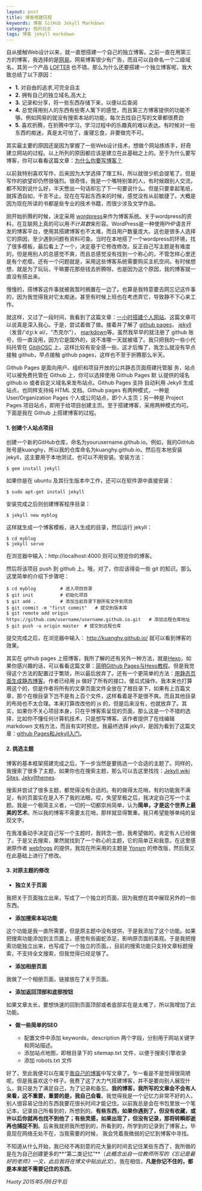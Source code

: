 ```yaml
---
layout: post
title: 博客搭建历程
keywords: 博客 GitHub Jekyll Markdown
category: 我的日志
tags: 博客 jekyll markdown
---
```


自从接触Web设计以来，就一直想搭建一个自己的独立博客。之前一直在用第三方的博客，我选择的是[网易](http://konghy.blog.163.com/)。网易博客很少有广告，而且可以自命名一个二级域名，其另一个产品 [LOFTER](http://konghy.lofter.com/) 也不错。那么为什么还要搭建一个独立博客呢，我大致总结了以下原因：

- **1.** 对自由的追求,可完全自主
- **2.** 拥有自己的独立域名,高大上
- **3.** 记录和分享，将一些东西存储下来，以便以后查阅
- **4.** 总觉得用别人的东西有些寄人篱下的感觉，而且第三方博客提供的功能不够。例如网易的就没有搜索本站的功能，每次去找自己写的文章都很费劲
- **5.** 喜欢折腾，在折腾中学习，学习过程中的乐趣真的难以表达。有时候对一些东西的痴迷，真是太可怕了，废寝忘食，非要做完不可。

其实最主要的原因还是因为掌握了一些Web设计技术，想做个网站练练手，好奇建立网站的过程。以上所列的原因都应该是建立在此基础之上的。至于为什么要写博客，你可以看看这篇文章：[为什么你要写博客？](http://zhuanlan.zhihu.com/cnfeat/19743861)

以前我特别喜欢写作，后来因为大学选择了理工科，所以就很少机会提笔了。但是写作的欲望却仍然很强烈。很奇怪，我是一个嘴特别笨的人，有时候跟别人交流，都不知到说什么好，半天憋出一句话却忘了下一句要说什么。但是只要拿起笔纸，就挥洒自如，千言不止。现在在写起东西来的时候，感觉没有从前敏捷了。大概是因为现在所读的书都是些专业的技术书籍，而很少涉及文学作品。

刚开始折腾的时候，决定采用 [wordpress](http://cn.wordpress.org/)来作为博客系统。关于wordpress的资料，在互联网上真的可以用*不计其数*来形容。WordPress是一种使用PHP语言开发的博客平台，使用其搭建博客也不太难，而且用户数量庞大。这也是很多人选择它的原因，至少遇到问题有资料可查。当时在本地搭了一个wordpress的环境，找了很多模板，最后看上了一个，决定基于它修改修改。反正自己写主题是有难度的，但是用别人的总感觉不爽，而且总感觉没有找到一个称心的，不管怎样心里还是有个疙瘩。还有一个问题就是，采用这些博客系统需要购买主机空间。有时候想想，就是为了玩玩，干嘛要花那些钱去折腾呀。也是因为这个原因，我的博客就一直没有搭出来。

慢慢的，搭博客这件事就被我暂时搁置在一边了。也算是我特意要去网忘记这件事的，因为我觉得我对它太痴迷。甚至有时候上班也在考虑弄它，导致静不下心来工作。

就这样，又过了一段时间，我看到了这篇文章：[一小时搭建个人网站](http://blog.jobbole.com/85932/)。这篇文章可以说真是深入我心。于是，尝试着做了做。接着并了解了 [github pages](https://pages.github.com/)， [jekyll](http://jekyll.bootcss.com/)（发音/'dʒiːk əl/，"杰克尔"）， [markdown](http://daringfireball.net/projects/markdown/syntax)等。虽然我早早的就注册了 github 账号，但一直没用，因为它是国外的，说不准哪一天就被墙了。我只把我的一些小代码托管在 [Git@OSC](http://git.oschina.net/kuanghy) 上，这样比较有安全感一些。这才后悔了，我怎么就没有早点接触 github，早点接触 github pages，这样也不至于折腾那么半天。

Github Pages 是面向用户、组织和项目开放的公共静态页面搭建托管服 务，站点可以被免费托管在 Github 上，你可以选择使用 Github Pages 默 认提供的域名 github.io 或者自定义域名来发布站点。Github Pages 支持 自动利用 Jekyll 生成站点，也同样支持纯 HTML 文档。Github pages 有两种模式，一种是 User/Organization Pages 个人或公司站点，即个人主页；另一种是 Project Pages 项目站点，即用于给项目创建主页。至于搭建博客，采用两种模式均可。下面是我在 Github 上搭建博客的过程。


#### 1. 创建个人站点项目

创建一个新的GitHub仓库，命名为yourusername.github.io。例如，我的GitHub账号是kuanghy，所以我的仓库命名为kuanghy.github.io。然后在本地安装 jekyll，这主要用于本地测试，也可以不用安装。安装方法：

```
$ gem install jekyll
```

如果你是在 ubuntu 及其衍生版本中工作，还可以在软件源中直接安装：

```
$ sudo apt-get install jekyll
```

安装完成之后则创建博客程序目录：

```
$ jekyll new myblog
```

这样就生成一个博客模板，进入生成的目录，然后运行 jekyll：

```
$ cd myblog
$ jekyll serve
```

在浏览器中输入：http://localhost:4000 则可以预览你的博客。

然后将该项目 push 到 github 上。哦，对了，你应该得会一些 git 的知识。那么这里简单的介绍下步骤吧：

```
$ cd myblog         # 进入项目目录
$ git init          # 初始化项目
$ git add .         # 添加当前目录下额所有文件到项目
$ git commit -m "first commit"   # 提交到版本库
$ git remote add origin https://github.com/username/username.github.io.git   # 添加远程仓库地址
$ git push -u origin master  # 提交到远程仓库
```

提交完成之后，在浏览器中输入： http://kuanghy.github.io/ 就可以看到博客的效果。

其实在 github pages 上搭博客，我所了解的还有另外一种方法，就是[Hexo](http://hexo.io/)，如果你感兴趣的话，可以看看这篇文章：[简明Github Pages与Hexo教程](http://cnfeat.com/2014/05/10/2014-05-11-how-to-build-a-blog/)。但是我觉得这个方法的配置过于繁琐，所以最后放弃了。还有一个更简单的方法：[用静态页面生成静态博客](http://isnowfy.github.io/about-simple-cn.html)。作者已经用 js 做好了所有的接口，傻瓜式操作。我本来也打算用这个的，但是作者将所有的文章页面文件全放在了根目录下，如果有上百篇文章，那个在根目录下岂不是有上百个文件，这样看着是不是很不爽。而且其他目录的布局也不太合理。本来打算改改他的 js 的，但是后来没有，也就放弃了。其实，如果你不关心项目本身，只在乎博客索呈现的页面，那么这是一个不错的选择，比如你不懂任何计算机技术，只是想写博客。该作者提供了在线编辑 markdown 文档方法，而且有实时预览。我最终选择 jekyll，是因为看到了这篇文章：[github Pages和Jekyll入门](http://www.ruanyifeng.com/blog/2012/08/blogging_with_jekyll.html)。


#### 2. 挑选主题

博客的基本框架搭建完成之后，下一步当然是要挑选一个合适的主题了。同样的，我搜索了很多了主题，如果你也在搜索主题，那么可以去这里找找：[Jekyll wiki Sites](https://github.com/jekyll/jekyll/wiki/Sites), [Jekyllthemes](http://jekyllthemes.org/).

搜索并尝试了很多主题，都觉得没有合适的。有的做得太花哨，有的功能我不满足，有的页面实在是入不了我的法眼。哎，失望至极之后，我决定自己写一个主题。我是一个极简主义者，一切的一切都崇尚简单，认为**简单，才是这个世界上最美的艺术**。所以我的博客不需要太花哨，那样就显得繁重。我只希望能够单纯的呈现文字。

在我准备动手决定自己写一个主题时，我转念一想，我希望做的，肯定有人已经做了。于是又去搜索，果然就找到了一个称心的主题，它的简单正和我意。在这里感谢原作者 [webfrogs](https://github.com/webfrogs/webfrogs.github.com) 的提供，我现在所采用的主题是 [Yonsm](https://github.com/Yonsm/NET) 的修改版，然后我又在此基础上进行了修改。


#### 3. 对原主题的修改

* **独立关于页面**

我把关于页面独立出来，写成了一个独立的页面，因为我想在其中展现另外的一些东西。

* **添加搜索本站功能**

这个功能是我一直所需要，但是原主题中没有提供，于是我添加了这个功能。如果把搜索功能添加到主页面上，感觉有些画蛇添足，影响原页面的美观。于是我把搜索功能独立出来，也写成了一个独立的页面。，目前的搜索功能只支持文章标题搜索，不支持全文搜索，但我觉得已经足够了。

* **添加相册页面**

我做了一个相册页面，链接放在了关于页面。

* **添加返回顶部和底部按钮**

如果文章太长，要想快速的回到页面顶部或者底部实在是太难了，所以我增加了此功能。

* **做一些简单的SEO**

	- 配置文件中添加 keywords，description 两个字段，分别用于网站关键字和网站描述。
	- 添加站点地图，即根目录下的 sitemap.txt 文件，以便于搜索引擎收录
	- 添加 robots.txt 文件

好了，至此我便可以在属于[我自己的博客](http://kuanghy.github.io/)中写文章了。乍一看是不是觉得很简陋呢，但是我喜欢这个样子。我费了这了大力气搭建博客，并不是要向别人展现什么，我只是为了满足自己，为了记录和备忘。**我的博客，我所写的文章会不会有人来看，这不重要，重要的是，我自己会看**。我觉得我是一个记忆力非常不好的人，别人很容易记住的东西我要花很长时间才能记住。以前我总是会在书包里放一个笔记本，记录自己所看到的，所想到的。**有些东西，如果你遇到了，但没有收藏，或许以后你就再也找不到他了；有些灵感，如果出现了，但没有记录，那将转瞬即逝再也捕捉不到**。后来我就把我所想到的，所看到的，所学到的记录到了博客上。毕竟现在网络无处不在，当我需要的时候， 我会凭着我微弱的记忆到博客中寻找。

不知道从什么开始，我已经不再刻意的花大量的时间去记住某些东西了，我所做的是在为自己创建更多的**“第二类记忆”**（*此概念出自一位教师所写的《忘记是最好的老师》一文，此后我将在博文中贴出此文*）。我在相信，**凡是你记不住的，都是本来就不需要记住的东西**。

*Huoty  2015年5月6日午后*

